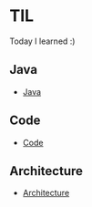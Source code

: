 # TIL
Today I learned :)

## Java
* [Java](https://github.com/injuk/TIL/blob/master/Java/Java.md)

## Code
* [Code](https://github.com/injuk/TIL/blob/master/Code/Code.md)

## Architecture
* [Architecture](https://github.com/injuk/TIL/blob/master/Architecture/Architecture.md)